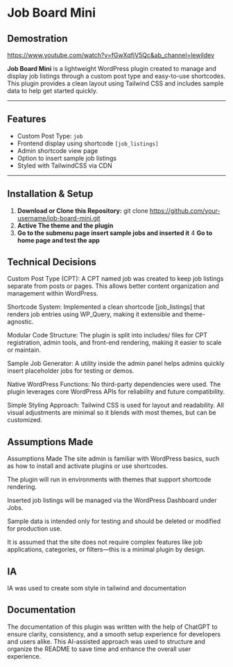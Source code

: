 # Job Board Mini


## Demostration
 
 https://www.youtube.com/watch?v=fGwXqfjV5Qc&ab_channel=lewildev

**Job Board Mini** is a lightweight WordPress plugin created to manage and display job listings through a custom post type and easy-to-use shortcodes. This plugin provides a clean layout using Tailwind CSS and includes sample data to help get started quickly.

---

##  Features

- Custom Post Type: `job`
- Frontend display using shortcode `[job_listings]`
- Admin shortcode view page
- Option to insert sample job listings
- Styled with TailwindCSS via CDN

---

##  Installation & Setup

1. **Download or Clone this Repository:**
   git clone https://github.com/your-username/job-board-mini.git
2. **Active The theme and the plugin**
3. **Go to the submenu page insert sample jobs and inserted it**
4 **Go to home page and test the app**


## Technical Decisions
Custom Post Type (CPT): A CPT named job was created to keep job listings separate from posts or pages. This allows better content organization and management within WordPress.

Shortcode System: Implemented a clean shortcode [job_listings] that renders job entries using WP_Query, making it extensible and theme-agnostic.

Modular Code Structure: The plugin is split into includes/ files for CPT registration, admin tools, and front-end rendering, making it easier to scale or maintain.

Sample Job Generator: A utility inside the admin panel helps admins quickly insert placeholder jobs for testing or demos.

Native WordPress Functions: No third-party dependencies were used. The plugin leverages core WordPress APIs for reliability and future compatibility.

Simple Styling Approach: Tailwind  CSS is used for layout and readability. All visual adjustments are minimal so it blends with most themes, but can be customized.

## Assumptions Made

Assumptions Made
The site admin is familiar with WordPress basics, such as how to install and activate plugins or use shortcodes.

The plugin will run in environments with themes that support shortcode rendering.

Inserted job listings will be managed via the WordPress Dashboard under Jobs.

Sample data is intended only for testing and should be deleted or modified for production use.

It is assumed that the site does not require complex features like job applications, categories, or filters—this is a minimal plugin by design.


## IA
IA was used  to create som style in tailwind and documentation

## Documentation
The documentation of this plugin was written with the help of ChatGPT to ensure clarity, consistency, and a smooth setup experience for developers and users alike. This AI-assisted approach was used to structure and organize the README to save time and enhance the overall user experience.

